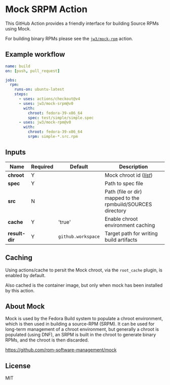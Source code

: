 Mock SRPM Action
===

This GitHub Action provides a friendly interface for building Source RPMs using Mock.

For building binary RPMs please see the [`jw3/mock-rpm`](https://github.com/jw3/mock-rpm) action.

## Example workflow

```yaml
name: build
on: [push, pull_request]

jobs:
  rpm:
    runs-on: ubuntu-latest
    steps:
      - uses: actions/checkout@v4
      - uses: jw3/mock-srpm@v0
        with:
          chroot: fedora-39-x86_64
          spec: test/simple/simple.spec
      - uses: jw3/mock-rpm@v0
        with:
          chroot: fedora-39-x86_64
          srpm: simple-*.src.rpm
```

## Inputs

| Name            | Required | Default            | Description                                                                                                      |
|-----------------|----------|--------------------|------------------------------------------------------------------------------------------------------------------|
| **chroot**      | Y        |                    | Mock chroot id ([_list_](https://github.com/rpm-software-management/mock/tree/main/mock-core-configs/etc/mock))  |
| **spec**        | Y        |                    | Path to spec file                                                                                                |
| **src**         | N        |                    | Path (file or dir) mapped to the rpmbuild/SOURCES directory                                                      |
| **cache**       | Y        | 'true'             | Enable chroot environment caching                                                                                |
| **result-dir**  | Y        | `github.workspace` | Target path for writing build artifacts                                                                          |

## Caching

Using actions/cache to persit the Mock chroot, via the `root_cache` plugin, is enabled by default.

Also cached is the container image, but only when mock has been installed by this action.

## About Mock

Mock is used by the Fedora Build system to populate a chroot environment, which is then used in building a source-RPM (SRPM). It can be used for long-term management of a chroot environment, but generally a chroot is populated (using DNF), an SRPM is built in the chroot to generate binary RPMs, and the chroot is then discarded.

https://github.com/rpm-software-management/mock

## License

MIT
